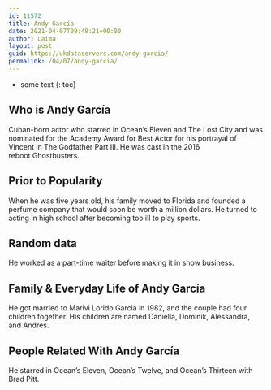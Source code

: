 ```yaml
---
id: 11572
title: Andy García
date: 2021-04-07T09:49:21+00:00
author: Laima
layout: post
guid: https://ukdataservers.com/andy-garcia/
permalink: /04/07/andy-garcia/
---
```


* some text
{: toc}


## Who is Andy García
                  
                  
                  
Cuban-born actor who starred in Ocean&#8217;s Eleven and The Lost City and was nominated for the Academy Award for Best Actor for his portrayal of Vincent in The Godfather Part III. He was cast in the 2016 reboot Ghostbusters. 
                  
              
            
              
            
                
                
                
## Prior to Popularity
                  
                  
                  
When he was five years old, his family moved to Florida and founded a perfume company that would soon be worth a million dollars. He turned to acting in high school after becoming too ill to play sports. 
                  
              
            
              
            
                
                
                
## Random data
                  
                  
                  
He worked as a part-time waiter before making it in show business.
                  
              
            
              
            
                
                
                
## Family & Everyday Life of Andy García
                  
                  
                  
He got married to Marivi Lorido Garcia in 1982, and the couple had four children together. His children are named Daniella, Dominik, Alessandra, and Andres.
                  
              
            
              
            
                
                
                
## People Related With Andy García
                  
                  
                  
He starred in Ocean&#8217;s Eleven, Ocean&#8217;s Twelve, and Ocean&#8217;s Thirteen with Brad Pitt.
                  
              
            
              
            
                
              
            
              
              
            
            
              
            
          
          
          